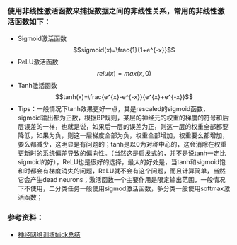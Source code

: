 ### 使用非线性激活函数来捕捉数据之间的非线性关系，常用的非线性激活函数如下：
- Sigmoid激活函数
  $$sigmoid(x)=\frac{1}{1+e^{-x}}$$
- ReLU激活函数
  $$relu(x)=max(x,0)$$
- Tanh激活函数
  $$tanh(x)=\frac{e^{x}-e^{-x}}{e^{x}+e^{-x}}$$
- Tips：一般情况下tanh效果更好一点，其是rescaled的sigmoid函数，sigmoid输出都为正数，根据BP规则，某层的神经元的权重的梯度的符号和后层误差的一样，也就是说，如果后一层的误差为正，则这一层的权重全部都要降低，如果为负，则这一层梯度全部为负，权重全部增加，权重要么都增加，要么都减少，这明显是有问题的；tanh是以0为对称中心的，这会消除在权重更新时的系统偏差导致的偏向性。（当然这是启发式的，并不是说tanh一定比sigmoid的好），ReLU也是很好的选择，最大的好处是，当tanh和sigmoid饱和时都会有梯度消失的问题，ReLU就不会有这个问题，而且计算简单，当然它会产生dead neurons；激活函数一个主要作用是限定输出范围，一般情况下不使用，二分类任务一般使用sigmod激活函数，多分类一般使用softmax激活函数；

### 参考资料：
- [神经网络训练trick总结](https://mp.weixin.qq.com/s/QfSzmQT1XcZGphrD-z0qKA)

  
